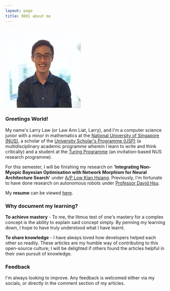 ```yaml
---
layout: page
title: 0001 about me
---
```


![Larry Photo](/assets/img/site/larry.jpg)

### Greetings World!

My name's Larry Law (or Law Ann Liat, Larry), and I'm a computer science junior with a minor in mathematics at the
[National University of Singapore (NUS)](https://www.comp.nus.edu.sg/programmes/ug/cs/), a scholar of the [University Scholar's Programme (USP)](http://www.usp.nus.edu.sg/) (a multidisciplinary academic programme wherein I learn to write and think critically) and a student at the [Turing Programme](https://www.comp.nus.edu.sg/programmes/ug/cs/tp/) (an invitation-based NUS research programme).

<!-- Prior experience (?) -->
For this semester, I will be finishing my research on **'Integrating Non-Myopic Bayesian Optimisation with Network Morphism for Neural Architecture Search'** under [A/P Low Kian Hsiang](https://www.comp.nus.edu.sg/~lowkh/research.html). Previously, I'm fortunate to have done research on autonomous robots under [Professor David Hsu](https://www.comp.nus.edu.sg/~dyhsu/).

My **resume** can be viewed [here](/assets/larry_resume.pdf).

<!-- ### Logs
Similar to how logging records events triggered by processes, this log serves to record milestones in my (professional) life.

```py
JAN_21 = "Accepted to the DSO internship programme!"

JAN_21 = "Accepted in the Turing programme!"

NOV_20 = "Completed my first research experience in autonomous robots! The journey was emotional but definitely the highlight of my sem. Thanks my good friend Yuan Bo for the collaboration!"

NOV_20 = "Halfway through UROP! Progress was surprisingly more productive in the semester than working on it full time in the summer, which I attribute to consistent communication with Prof Bryan. Thanks Wey Yeh for the collaboration so far!

MAR_20 = "Completed Dr Andrew's 14 weeks Deep Learning course. Was challenging juggling online courses and school work, but worth it as these courses allowed me to make a more informed decision for my UROP research project."

DEC_19 = "Completed Dr Andrew's 11 weeks Machine Learning course."

AUG_19 = "Completed Internship with AXA Singapore. Pretty fun front-end experience."
``` -->

### Why document my learning?

**To achieve mastery** - To me, the litmus test of one's mastery for a complex concept is the
ability to explain said concept simply.
By penning my learning down, I hope to have truly understood what I have learnt.

**To share knowledge** - I have always loved how developers helped each other so readily. These articles
are my humble way of contributing to this open-source culture;
I will be delighted if others found the articles helpful in their own pursuit of knowledge.

### Feedback

I'm always looking to improve. Any feedback is welcomed either via my socials, or directly in the comment section of my articles.
